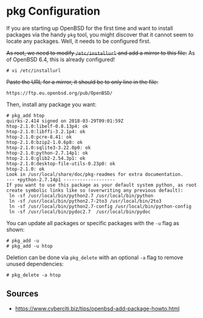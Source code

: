# pkg Configuration

If you are starting up OpenBSD for the first time and want to install packages via the handy `pkg` tool, you might discover that it cannot seem to locate any packages. Well, it needs to be configured first.

~~As root, we need to modify `/etc/installurl` and add a mirror to this file:~~ As of OpenBSD 6.4, this is already configured!

```
# vi /etc/installurl

```

~~Paste the URL for a mirror, it should be to only line in the file:~~

```
https://ftp.eu.openbsd.org/pub/OpenBSD/
```

Then, install any package you want:

```
# pkg_add htop
quirks-2.414 signed on 2018-03-29T09:01:59Z
htop-2.1.0:libelf-0.8.13p4: ok
htop-2.1.0:libffi-3.2.1p4: ok
htop-2.1.0:pcre-8.41: ok
htop-2.1.0:bzip2-1.0.6p8: ok
htop-2.1.0:sqlite3-3.22.0p0: ok
htop-2.1.0:python-2.7.14p1: ok
htop-2.1.0:glib2-2.54.3p1: ok
htop-2.1.0:desktop-file-utils-0.23p0: ok
htop-2.1.0: ok
Look in /usr/local/share/doc/pkg-readmes for extra documentation.
--- +python-2.7.14p1 -------------------
If you want to use this package as your default system python, as root
create symbolic links like so (overwriting any previous default):
 ln -sf /usr/local/bin/python2.7 /usr/local/bin/python
 ln -sf /usr/local/bin/python2.7-2to3 /usr/local/bin/2to3
 ln -sf /usr/local/bin/python2.7-config /usr/local/bin/python-config
 ln -sf /usr/local/bin/pydoc2.7  /usr/local/bin/pydoc
```

You can update all packages or specific packages with the `-u` flag as shown:

```
# pkg_add -u
# pkg_add -u htop
```

Deletion can be done via `pkg_delete` with an optional `-a` flag to remove unused dependencies:

```
# pkg_delete -a htop
```

## Sources
* https://www.cyberciti.biz/tips/openbsd-add-package-howto.html